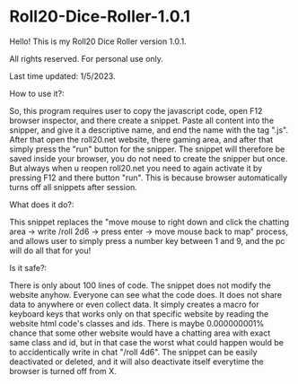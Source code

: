 # Roll20-Dice-Roller-1.0.1
Hello! This is my Roll20 Dice Roller version 1.0.1. 

All rights reserved. For personal use only.

Last time updated: 1/5/2023.



How to use it?:

So, this program requires user to copy the javascript code, 
open F12 browser inspector, and there create a snippet. Paste all content into the snipper, 
and give it a descriptive name, and end the name with the tag ".js". 
After that open the roll20.net website, there gaming area, and after that 
simply press the "run" button for the snipper. The snippet will therefore be saved inside your browser, 
you do not need to create the snipper but once. But always when u reopen roll20.net you need to again activate it 
by pressing F12 and there button "run". This is because browser automatically turns off all snippets after session.


What does it do?:

This snippet replaces the "move mouse to right down and click the chatting area 
-> write /roll 2d6 -> press enter -> move mouse back to map" process, 
and allows user to simply press a number key between 1 and 9, and the pc will do all that for you! 


Is it safe?:

There is only about 100 lines of code. The snippet does not modify the website anyhow. 
Everyone can see what the code does. It does not share data to anywhere or even collect data. 
It simply creates a macro for keyboard keys that works only on that specific website by reading the 
website html code's classes and ids. There is maybe 0.000000001% chance that some other website would 
have a chatting area with exact same class and id, but in that case the worst what could happen would be 
to accidentically write in chat "/roll 4d6". The snippet can be easily deactivated or deleted, 
and it will also deactivate itself everytime the browser is turned off from X.
